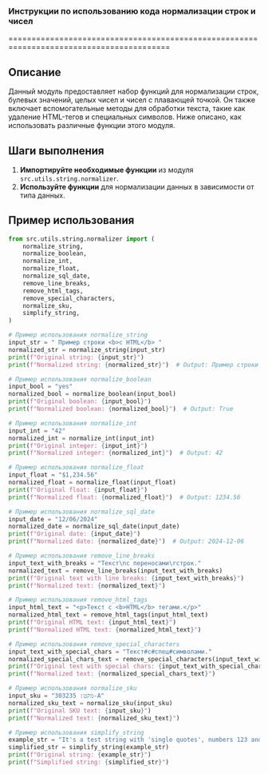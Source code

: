 ### **Инструкции по использованию кода нормализации строк и чисел**

=========================================================================================

Описание
-------------------------
Данный модуль предоставляет набор функций для нормализации строк, булевых значений, целых чисел и чисел с плавающей точкой. Он также включает вспомогательные методы для обработки текста, такие как удаление HTML-тегов и специальных символов. Ниже описано, как использовать различные функции этого модуля.

Шаги выполнения
-------------------------
1. **Импортируйте необходимые функции** из модуля `src.utils.string.normalizer`.
2. **Используйте функции** для нормализации данных в зависимости от типа данных.

Пример использования
-------------------------

```python
from src.utils.string.normalizer import (
    normalize_string,
    normalize_boolean,
    normalize_int,
    normalize_float,
    normalize_sql_date,
    remove_line_breaks,
    remove_html_tags,
    remove_special_characters,
    normalize_sku,
    simplify_string,
)

# Пример использования normalize_string
input_str = " Пример строки <b>с HTML</b> "
normalized_str = normalize_string(input_str)
print(f"Original string: {input_str}")
print(f"Normalized string: {normalized_str}")  # Output: Пример строки с HTML

# Пример использования normalize_boolean
input_bool = "yes"
normalized_bool = normalize_boolean(input_bool)
print(f"Original boolean: {input_bool}")
print(f"Normalized boolean: {normalized_bool}")  # Output: True

# Пример использования normalize_int
input_int = "42"
normalized_int = normalize_int(input_int)
print(f"Original integer: {input_int}")
print(f"Normalized integer: {normalized_int}")  # Output: 42

# Пример использования normalize_float
input_float = "$1,234.56"
normalized_float = normalize_float(input_float)
print(f"Original float: {input_float}")
print(f"Normalized float: {normalized_float}")  # Output: 1234.56

# Пример использования normalize_sql_date
input_date = "12/06/2024"
normalized_date = normalize_sql_date(input_date)
print(f"Original date: {input_date}")
print(f"Normalized date: {normalized_date}")  # Output: 2024-12-06

# Пример использования remove_line_breaks
input_text_with_breaks = "Текст\nс переносами\rстрок."
normalized_text = remove_line_breaks(input_text_with_breaks)
print(f"Original text with line breaks: {input_text_with_breaks}")
print(f"Normalized text: {normalized_text}")

# Пример использования remove_html_tags
input_html_text = "<p>Текст с <b>HTML</b> тегами.</p>"
normalized_html_text = remove_html_tags(input_html_text)
print(f"Original HTML text: {input_html_text}")
print(f"Normalized HTML text: {normalized_html_text}")

# Пример использования remove_special_characters
input_text_with_special_chars = "Текст#с#спец#символами."
normalized_special_chars_text = remove_special_characters(input_text_with_special_chars, chars=['#'])
print(f"Original text with special chars: {input_text_with_special_chars}")
print(f"Normalized text: {normalized_special_chars_text}")

# Пример использования normalize_sku
input_sku = "מקט: 303235-A"
normalized_sku_text = normalize_sku(input_sku)
print(f"Original SKU text: {input_sku}")
print(f"Normalized text: {normalized_sku_text}")

# Пример использования simplify_string
example_str = "It's a test string with 'single quotes', numbers 123 and symbols!"
simplified_str = simplify_string(example_str)
print(f"Original string: {example_str}")
print(f"Simplified string: {simplified_str}")
```